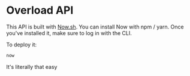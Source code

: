 # Overload API

This API is built with [Now.sh](https://www.now.sh).  You can install Now with npm / yarn.  Once you've installed it, make sure to log in with the CLI.

To deploy it:

```bash
now
```

It's literally that easy